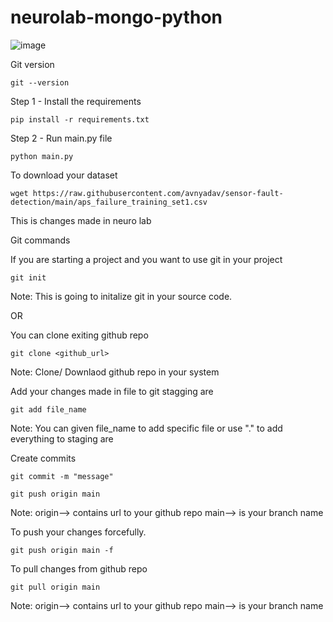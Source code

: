 # neurolab-mongo-python

![image](https://user-images.githubusercontent.com/57321948/196933065-4b16c235-f3b9-4391-9cfe-4affcec87c35.png)



Git version
```
git --version
```

Step 1 - Install the requirements
```
pip install -r requirements.txt
```

Step 2 - Run main.py file
```
python main.py
```


To download your dataset

```
wget https://raw.githubusercontent.com/avnyadav/sensor-fault-detection/main/aps_failure_training_set1.csv
```
This is changes made in neuro lab

Git commands

If you are starting a project and you want to use git in your project

```
git init
```
Note: This is going to initalize git in your source code.

OR

You can clone exiting github repo

```
git clone <github_url>
```
Note: Clone/ Downlaod github repo in your system

Add your changes made in file to git stagging are

```
git add file_name
```
Note: You can given file_name to add specific file or use "." to add everything to staging are

Create commits

```
git commit -m "message"
```
```
git push origin main
```
Note: origin--> contains url to your github repo main--> is your branch name

To push your changes forcefully.

```
git push origin main -f
```
To pull changes from github repo

```
git pull origin main
```
Note: origin--> contains url to your github repo main--> is your branch name